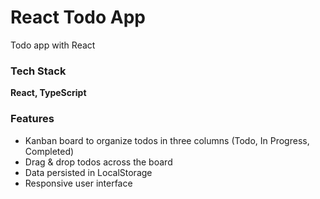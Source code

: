 # React Todo App

Todo app with React

### Tech Stack

**React, TypeScript**

### Features

-   Kanban board to organize todos in three columns (Todo, In Progress, Completed)
-   Drag & drop todos across the board
-   Data persisted in LocalStorage
-   Responsive user interface
